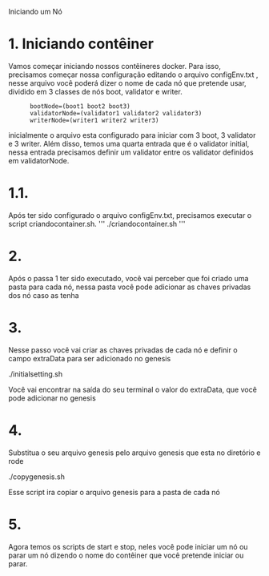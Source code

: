 Iniciando um Nó 


# 1.	Iniciando contêiner
Vamos começar iniciando nossos contêineres docker. Para isso, precisamos começar nossa configuração editando o arquivo configEnv.txt , nesse arquivo você poderá dizer o nome de cada nó que pretende usar, dividido em 3 classes de nós boot, validator e  writer. 

          bootNode=(boot1 boot2 boot3) 
          validatorNode=(validator1 validator2 validator3) 
          writerNode=(writer1 writer2 writer3)

inicialmente o arquivo esta configurado para iniciar com 3 boot, 3 validator e 3 writer. Além disso, temos uma quarta entrada que é o validator initial, nessa entrada precisamos definir um validator entre os validator definidos em validatorNode.

# 1.1.	
Após ter sido configurado o arquivo configEnv.txt, precisamos executar o script criandocontainer.sh. 
'''
./criandocontainer.sh 
'''
# 2.	
Após o passa 1 ter sido executado, você vai perceber que foi criado uma pasta para cada nó, nessa pasta você pode adicionar as chaves privadas dos nó caso as tenha
# 3.	
Nesse passo você vai criar as chaves privadas de cada nó e definir o campo extraData para ser adicionado no genesis

./initialsetting.sh
	
Você vai encontrar na saída do seu terminal o valor do extraData, que você pode adicionar no genesis

# 4.	
Substitua o seu arquivo genesis pelo arquivo genesis que esta no diretório e rode 

./copygenesis.sh 

Esse script ira copiar o arquivo genesis para a pasta de cada nó 

# 5.	
Agora temos os scripts de start e stop, neles você pode iniciar um nó ou parar um nó dizendo o nome do contêiner que você pretende iniciar ou parar.
